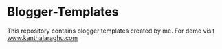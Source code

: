 Blogger-Templates
=================

This repository contains blogger templates created by me. For demo visit www.kanthalaraghu.com
